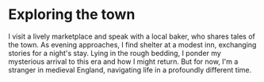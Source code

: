 # Exploring the town

I visit a lively marketplace and speak with a local baker, who shares tales of the town. As evening approaches, I find shelter at a modest inn, exchanging stories for a night's stay.
Lying in the rough bedding, I ponder my mysterious arrival to this era and how I might return. But for now, I'm a stranger in medieval England, navigating life in a profoundly different time.

